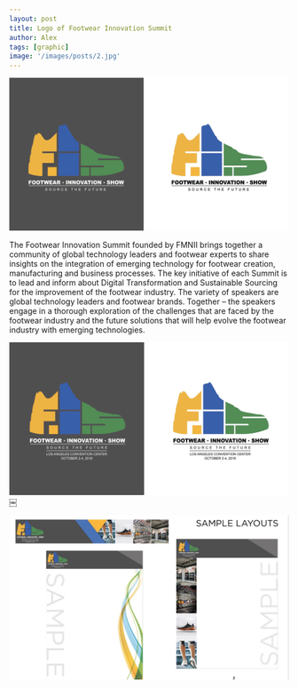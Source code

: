 ```yaml
---
layout: post
title: Logo of Footwear Innovation Summit
author: Alex
tags: [graphic]
image: '/images/posts/2.jpg'
---
```


![](https://raw.githubusercontent.com/alexdesign001/alexdesign001.github.io/master/images/posts/960E3FD0-E8D2-4117-B53F-03FFB2C73B89.jpeg)

The Footwear Innovation Summit founded by FMNII brings together a community of global technology leaders and footwear experts to share insights on the integration of emerging technology for footwear creation, manufacturing and business processes. The key initiative of each Summit is to lead and inform about Digital Transformation and Sustainable Sourcing for the improvement of the footwear industry. The variety of speakers are global technology leaders and footwear brands. Together – the speakers engage in a thorough exploration of the challenges that are faced by the footwear industry and the future solutions that will help evolve the footwear industry with emerging technologies.

![](https://raw.githubusercontent.com/alexdesign001/alexdesign001.github.io/master/images/posts/E0A7C5EA-75DE-43DF-8EB9-F7AA00ABA079.jpeg)￼

![](https://raw.githubusercontent.com/alexdesign001/alexdesign001.github.io/master/images/posts/28D9AF9A-29B8-471E-93AE-ADDEF2FCD5C1.jpeg)
